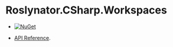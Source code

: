 
# Roslynator\.CSharp\.Workspaces

* [![NuGet](https://img.shields.io/nuget/v/Roslynator.CSharp.Workspaces.svg)](https://nuget.org/packages/Roslynator.CSharp.Workspaces)

* [API Reference](../../docs/api/README.md#_top).
